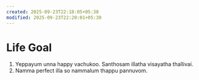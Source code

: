 ```yaml
---
created: 2025-09-23T22:18:05+05:30
modified: 2025-09-23T22:20:01+05:30
---
```


# Life Goal

1. Yeppayum unna happy vachukoo. Santhosam illatha visayatha thallivai.
2. Namma perfect illa so nammalum thappu pannuvom.
